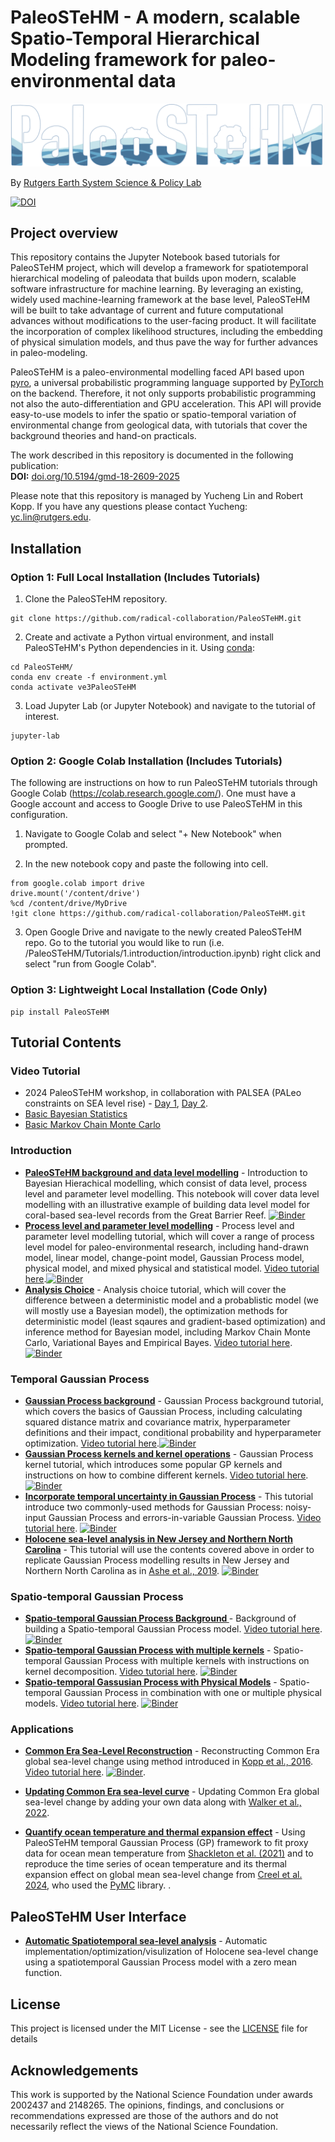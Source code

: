 # PaleoSTeHM - A modern, scalable Spatio-Temporal Hierarchical Modeling framework for paleo-environmental data


<a href="https://paleostehm.org">
    <img src="Docs/PSTHM_logo.png" alt="Project Logo" width="500">
</a>

By [Rutgers Earth System Science & Policy Lab](https://earthscipol.net/)

[![DOI](https://zenodo.org/badge/DOI/10.5281/zenodo.15609460.svg)](https://doi.org/10.5281/zenodo.15609460)

## Project overview
This repository contains the Jupyter Notebook based tutorials for PaleoSTeHM project, which will develop a framework for spatiotemporal hierarchical modeling of paleodata that builds upon modern, scalable software infrastructure for machine learning. By leveraging an existing, widely used machine-learning framework at the base level, PaleoSTeHM will be built to take advantage of current and future computational advances without modifications to the user-facing product. It will facilitate the incorporation of complex likelihood structures, including the embedding of physical simulation models, and thus pave the way for further advances in paleo-modeling. 

PaleoSTeHM is a paleo-environmental modelling faced API based upon [pyro](https://pyro.ai/), a universal probabilistic programming language supported by [PyTorch](https://pytorch.org/) on the backend. Therefore, it not only supports probabilistic programming not also the auto-differentiation and GPU acceleration. This API will provide easy-to-use models to infer the spatio or spatio-temporal variation of environmental change from geological data, with tutorials that cover the background theories and hand-on practicals. 

The work described in this repository is documented in the following publication:  
**DOI:** [doi.org/10.5194/gmd-18-2609-2025](https://doi.org/10.5194/gmd-18-2609-2025)


Please note that this repository is managed by Yucheng Lin and Robert Kopp. If you have any questions please contact Yucheng: yc.lin@rutgers.edu. 


## Installation

### Option 1: Full Local Installation (Includes Tutorials)

1. Clone the PaleoSTeHM repository.

```
git clone https://github.com/radical-collaboration/PaleoSTeHM.git
```

2. Create and activate a Python virtual environment, and install PaleoSTeHM's Python 
dependencies in it. Using [conda](https://conda.io/projects/conda/en/latest/user-guide/tasks/manage-environments.html#activating-an-environment):

```
cd PaleoSTeHM/
conda env create -f environment.yml
conda activate ve3PaleoSTeHM
```

3. Load Jupyter Lab (or Jupyter Notebook) and navigate to the tutorial of interest.

```
jupyter-lab
```

### Option 2: Google Colab Installation (Includes Tutorials)

The following are instructions on how to run PaleoSTeHM tutorials through Google Colab (https://colab.research.google.com/). One must have a Google account and access to Google Drive to use PaleoSTeHM in this configuration.

1. Navigate to Google Colab and select "+ New Notebook" when prompted.

2. In the new notebook copy and paste the following into cell.

```
from google.colab import drive
drive.mount('/content/drive')
%cd /content/drive/MyDrive
!git clone https://github.com/radical-collaboration/PaleoSTeHM.git
```

3. Open Google Drive and navigate to the newly created PaleoSTeHM repo. Go to the tutorial you would like to run (i.e. /PaleoSTeHM/Tutorials/1.introduction/introduction.ipynb) right click and select "run from Google Colab".


### Option 3: Lightweight Local Installation (Code Only)

```
pip install PaleoSTeHM
```


## Tutorial Contents
### Video Tutorial
  - 2024 PaleoSTeHM workshop, in collaboration with PALSEA (PALeo constraints on SEA level rise) - [Day 1](https://www.youtube.com/watch?v=OFkmNY6puh0&t=615s), [Day 2](https://www.youtube.com/watch?v=d9X5NnFHCwc). 
  - [Basic Bayesian Statistics](https://youtu.be/cVGXr3ezUVU)
  - [Basic Markov Chain Monte Carlo](https://youtu.be/m4aW8PKteQA)
  
### Introduction
  - **[PaleoSTeHM background and data level modelling](Tutorials/1.Introduction/1.Introduction.ipynb)** - Introduction to Bayesian Hierachical modelling, which consist of data level, process level and parameter level modelling. This notebook will cover data level modelling with an illustrative example of building data level model for coral-based sea-level records from the Great Barrier Reef. [![Binder](https://mybinder.org/badge_logo.svg)](https://mybinder.org/v2/gh/radical-collaboration/PaleoSTeHM/HEAD?labpath=Tutorials%2F1.Introduction%2F1.Introduction.ipynb)
  - **[Process level and parameter level modelling](Tutorials/1.Introduction/2.Process_level_modelling.ipynb)** - Process level and parameter level modelling tutorial, which will cover a range of process level model for paleo-environmental research, including hand-drawn model, linear model, change-point model, Gaussian Process model, physical model, and mixed physical and statistical model. [Video tutorial here](https://youtu.be/kammQ7dVzjo).[![Binder](https://mybinder.org/badge_logo.svg)](https://mybinder.org/v2/gh/radical-collaboration/PaleoSTeHM/HEAD?labpath=Tutorials%2F1.Introduction%2F2.Process_level_modelling.ipynb)
  - **[Analysis Choice](Tutorials/1.Introduction/3.Analysis_Choice.ipynb)** - Analysis choice tutorial, which will cover the difference between a deterministic model and a probablistic model (we will mostly use a Bayesian model), the optimization methods for deterministic model (least sqaures and gradient-based optimization) and inference method for Bayesian model, including Markov Chain Monte Carlo, Variational Bayes and Empirical Bayes. [Video tutorial here](https://youtu.be/BNOJp_AGyEE). [![Binder](https://mybinder.org/badge_logo.svg)](https://mybinder.org/v2/gh/radical-collaboration/PaleoSTeHM/HEAD?labpath=Tutorials%2F1.Introduction%2F3.Analysis_Choice.ipynb)

### Temporal Gaussian Process
  - **[Gaussian Process background](Tutorials/2.Temporal_GP/4.GP_background.ipynb)** - Gaussian Process background tutorial, which covers the basics of Gaussian Process, including calculating squared distance matrix and covariance matrix, hyperparameter definitions and their impact, conditional probability and hyperparameter optimization. [Video tutorial here](https://youtu.be/5M4CP-qXdZ0).[![Binder](https://mybinder.org/badge_logo.svg)](https://mybinder.org/v2/gh/radical-collaboration/PaleoSTeHM/HEAD?labpath=Tutorials%2F2.Temporal_GP%2F4.GP_background.ipynb)
  - **[Gaussian Process kernels and kernel operations](Tutorials/2.Temporal_GP/5.GP_kernels_and_operation.ipynb)** - Gaussian Process kernel tutorial, which introduces some popular GP kernels and instructions on how to combine different kernels. [Video tutorial here](https://youtu.be/rGfifCI5-_o). [![Binder](https://mybinder.org/badge_logo.svg)](https://mybinder.org/v2/gh/radical-collaboration/PaleoSTeHM/HEAD?labpath=Tutorials%2F2.Temporal_GP%2F5.GP_kernels_and_operation.ipynb)
  - **[Incorporate temporal uncertainty in Gaussian Process](Tutorials/2.Temporal_GP/6.Temporal_uncer.ipynb)**  - This tutorial introduce two commonly-used methods for Gaussian Process: noisy-input Gaussian Process and errors-in-variable Gaussian Process. [Video tutorial here](https://youtu.be/moKuqXz2QFI). [![Binder](https://mybinder.org/badge_logo.svg)](https://mybinder.org/v2/gh/radical-collaboration/PaleoSTeHM/HEAD?labpath=Tutorials%2F2.Temporal_GP%2F6.Temporal_uncer.ipynb)
  - **[Holocene sea-level analysis in New Jersey and Northern North Carolina](Tutorials/2.Temporal_GP/7.NJ_NNC_RSL.ipynb)**  - This tutorial will use the contents covered above in order to replicate Gaussian Process modelling results in New Jersey and Northern North Carolina as in [Ashe et al., 2019](https://www.sciencedirect.com/science/article/abs/pii/S0277379118302130). [![Binder](https://mybinder.org/badge_logo.svg)](https://mybinder.org/v2/gh/radical-collaboration/PaleoSTeHM/HEAD?labpath=Tutorials%2F2.Temporal_GP%2F7.NJ_NNC_RSL.ipynb)

### Spatio-temporal Gaussian Process 
 - **[Spatio-temporal Gaussian Process Background ](Tutorials/3.ST_GP/8.STGP_background.ipynb)** - Background of building a Spatio-temporal Gaussian Process model. [Video tutorial here](https://youtu.be/qqzVXGoZk4s). [![Binder](https://mybinder.org/badge_logo.svg)](https://mybinder.org/v2/gh/radical-collaboration/PaleoSTeHM/HEAD?labpath=Tutorials%2F3.ST_GP%2F8.STGP_background.ipynb)
 - **[Spatio-temporal Gaussian Process with multiple kernels](Tutorials/3.ST_GP/9.STGP_kernels.ipynb)** - Spatio-temporal Gaussian Process with multiple kernels with instructions on kernel decomposition. [Video tutorial here](https://youtu.be/QQ3zGzRwd0g). [![Binder](https://mybinder.org/badge_logo.svg)](https://mybinder.org/v2/gh/radical-collaboration/PaleoSTeHM/HEAD?labpath=Tutorials%2F3.ST_GP%2F9.STGP_kernels.ipynb)
 - **[Spatio-temporal Gassusian Process with Physical Models](Tutorials/3.ST_GP/10.STGP_with_physical_model.ipynb)** - Spatio-temporal Gaussian Process in combination with one or multiple physical models. [Video tutorial here](https://youtu.be/_3eXJOqMOJA). [![Binder](https://mybinder.org/badge_logo.svg)](https://mybinder.org/v2/gh/radical-collaboration/PaleoSTeHM/HEAD?labpath=Tutorials%2F3.ST_GP%2F10.STGP_with_physical_model.ipynb)

### Applications
 - **[Common Era Sea-Level Reconstruction](Tutorials/4.Applications/Kopp_et_al_2016.ipynb)** - Reconstructing Common Era global sea-level change using method introduced in [Kopp et al., 2016](https://www.pnas.org/doi/abs/10.1073/pnas.1517056113). [Video tutorial here](https://youtu.be/dMrFNQAbE7Q). [![Binder](https://mybinder.org/badge_logo.svg)](https://mybinder.org/v2/gh/radical-collaboration/PaleoSTeHM/HEAD?labpath=Tutorials%2F4.Applications%2FKopp_et_al_2016.ipynb).

  - **[Updating Common Era sea-level curve](Tutorials/4.Applications/Updating_GMSL_curve.ipynb)** - Updating Common Era global sea-level change by adding your own data along with [Walker et al., 2022](https://www.nature.com/articles/s41467-022-28564-6).

  - **[Quantify ocean temperature and thermal expansion effect](Tutorials/4.Applications/PaleoSTeHM_Pymc_GMOT_example.ipynb)** - Using PaleoSTeHM temporal Gaussian Process (GP) framework to fit proxy data for ocean mean temperature from [Shackleton et al. (2021)](https://cp.copernicus.org/articles/17/2273/2021/cp-17-2273-2021.pdf) and to reproduce the time series of ocean temperature and its thermal expansion effect on global mean sea-level change from [Creel et al. 2024](https://eartharxiv.org/repository/view/5419/), who used the [PyMC](https://www.pymc.io/welcome.html) library. .

## PaleoSTeHM User Interface 
- **[Automatic Spatiotemporal sea-level analysis](PaleoSTeHM_UI/Holocene_Spatiotemporal_analysis/Holocene_SP_anlysis.ipynb)** - Automatic implementation/optimization/visulization of Holocene sea-level change using a spatiotemporal Gaussian Process model with a zero mean function.


## License

This project is licensed under the MIT License - see the [LICENSE](./LICENSE) file for details

## Acknowledgements

This work is supported by the National Science Foundation under awards 2002437 and 2148265. The opinions, findings, and conclusions or recommendations expressed are those of the authors and do not necessarily reflect the views of the National Science Foundation.

